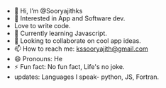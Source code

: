 - 👋 Hi, I’m @Sooryajithks
- 👀 Interested in App and Software dev.
- Love to write code.
- 🌱 Currently learning Javascript.
- 💞️ Looking to collaborate on cool app ideas. 
- 📫 How to reach me: kssooryajith@gmail.com
- 😄 Pronouns: He
- ⚡ Fun fact: No fun fact, Life's no joke.
- updates: Languages I speak- python, JS, Fortran.

<!---
Sooryajithks/Sooryajithks is a ✨ special ✨ repository because its `README.md` (this file) appears on your GitHub profile.
You can click the Preview link to take a look at your changes.
--->
